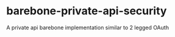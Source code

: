 barebone-private-api-security
=============================

A private api barebone implementation similar to 2 legged OAuth

